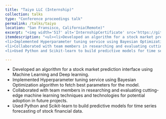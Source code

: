 ```yaml
---
title: "Taiyo LLC (Internship)"
collection: talks
type: "Conference proceedings talk"
permalink: /talks/taiyo
location: "San Fransisco, California(Remote)"
excerpt: "<img width='517' alt='InternshipCertificate' src='https://github.com/anshikabajpai23/anshikabajpai23.github.io/assets/40437600/d219f7f0-6478-4217-b1fd-d11e69e40d23'>"
itemdescription: "<ul><li>Developed an algorithm for a stock market prediction interface using Machine Learning and Deep learning.</li>
<li>Implemented Hyperparameter tuning service using Bayesian Optimization algorithm to fetch best parameters for the model.</li>
<li>Collaborated with team members in researching and evaluating cutting-edge machine learning techniques and technologies for potential adoption in future projects.</li>
<li>Used Python and Scikit-learn to build predictive models for time series forecasting of stock financial data.</li></ui>"

---
```


  * Developed an algorithm for a stock market prediction interface using Machine Learning and Deep learning.
  * Implemented Hyperparameter tuning service using Bayesian Optimization algorithm to fetch best parameters for the model.
  * Collaborated with team members in researching and evaluating cutting-edge machine learning techniques and technologies for potential adoption in future projects.
  * Used Python and Scikit-learn to build predictive models for time series forecasting of stock financial data.



